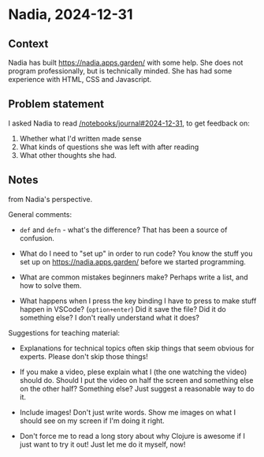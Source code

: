 # Nadia, 2024-12-31

## Context

Nadia has built https://nadia.apps.garden/ with some help.
She does not program professionally, but is technically minded.
She has had some experience with HTML, CSS and Javascript.

## Problem statement

I asked Nadia to read [/notebooks/journal#2024-12-31](/notebooks/journal#2024-12-31), to get feedback on:

1. Whether what I'd written made sense
2. What kinds of questions she was left with after reading
3. What other thoughts she had.

## Notes

from Nadia's perspective.

General comments:

- `def` and `defn` - what's the difference?
  That has been a source of confusion.

- What do I need to "set up" in order to run code?
  You know the stuff you set up on https://nadia.apps.garden/ before we started programming.

- What are common mistakes beginners make?
  Perhaps write a list, and how to solve them.

- What happens when I press the key binding I have to press to make stuff happen in VSCode? (`option+enter`)
  Did it save the file?
  Did it do something else?
  I don't really understand what it does?

Suggestions for teaching material:

- Explanations for technical topics often skip things that seem obvious for experts.
  Please don't skip those things!

- If you make a video, plese explain what I (the one watching the video) should do.
  Should I put the video on half the screen and something else on the other half?
  Something else?
  Just suggest a reasonable way to do it.

- Include images!
  Don't just write words.
  Show me images on what I should see on my screen if I'm doing it right.

- Don't force me to read a long story about why Clojure is awesome if I just want to try it out!
  Just let me do it myself, now!

